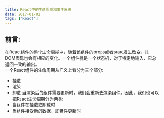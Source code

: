 ```yaml
---
title: React中的生命周期和事件系统
date: 2017-01-02
tags: ["React"]
---
```

## 前言:
在React组件的整个生命周期中，随着该组件的props或者state发生改变，其DOM表现也会有相应的变化。一个组件就是一个状态机，对于特定地输入，它总返回一致的输出。    
一个React组件的生命周期从广义上看分为三个部分:   
- 挂载
- 渲染
- 卸载
当渲染后的组件需要更新时，我们会重新去渲染组件。因此，我们也可以把React生命周期分为两类:    
- 当组件在挂载或卸载时
- 当组件接受新的数据，即组件更新时
    
<!--more-->

## 